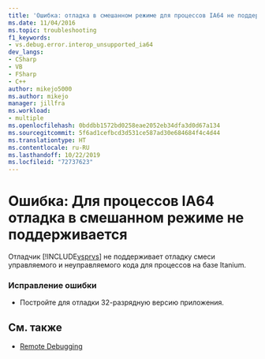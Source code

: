 ```yaml
---
title: 'Ошибка: отладка в смешанном режиме для процессов IA64 не поддерживается | Документация Майкрософт'
ms.date: 11/04/2016
ms.topic: troubleshooting
f1_keywords:
- vs.debug.error.interop_unsupported_ia64
dev_langs:
- CSharp
- VB
- FSharp
- C++
author: mikejo5000
ms.author: mikejo
manager: jillfra
ms.workload:
- multiple
ms.openlocfilehash: 0bddbb1572bd0258eae2052eb34dfa3d0d67a134
ms.sourcegitcommit: 5f6ad1cefbcd3d531ce587ad30e684684f4c4d44
ms.translationtype: HT
ms.contentlocale: ru-RU
ms.lasthandoff: 10/22/2019
ms.locfileid: "72737623"
---
```

# <a name="error-mixed-mode-debugging-for-ia64-processes-is-unsupported"></a>Ошибка: Для процессов IA64 отладка в смешанном режиме не поддерживается
Отладчик [!INCLUDE[vsprvs](../code-quality/includes/vsprvs_md.md)] не поддерживает отладку смеси управляемого и неуправляемого кода для процессов на базе Itanium.

### <a name="to-correct-this-error"></a>Исправление ошибки

- Постройте для отладки 32-разрядную версию приложения.

## <a name="see-also"></a>См. также
- [Remote Debugging](../debugger/remote-debugging.md)